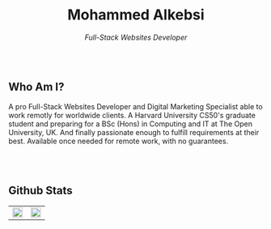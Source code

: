<p align="center">
 <h1 align="center">Mohammed Alkebsi</h1>
 <p align="center"><em>Full-Stack Websites Developer</em></p>
</p>
<br><br>
<h2>Who Am I?</h2>
<p>
A pro Full-Stack Websites Developer and Digital Marketing Specialist able to work remotly for worldwide clients. A Harvard University CS50's graduate student and preparing for a BSc (Hons) in Computing and IT at The Open University, UK. And finally passionate enough to fulfill requirements at their best. Available once needed for remote work, with no guarantees.
</p>
<br><br>
<h2></h2>
<h2>Github Stats</h2>
<table>
<tr>
<td>
<img width="100%" src="https://github-readme-stats.vercel.app/api?username=alkebsi&show_icons=true&count_private=true&theme=dark" alt=""/>
</td>
<td>
<img width="100%" src="https://github-readme-stats.vercel.app/api/top-langs/?username=alkebsi&layout=demo&theme=dark" alt=""/>
</td>
</tr>
</table>
